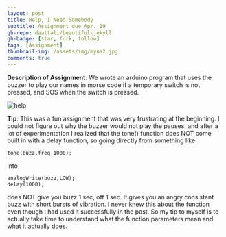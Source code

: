 ```yaml
---
layout: post
title: Help, I Need Somebody
subtitle: Assignment due Apr. 19
gh-repo: daattali/beautiful-jekyll
gh-badge: [star, fork, follow]
tags: [Assignment]
thumbnail-img: /assets/img/myna2.jpg
comments: true
---
```

**Description of Assignment**: We wrote an arduino program that uses the buzzer to play our names in morse code if a temporary switch is not pressed, 
and SOS when the switch is pressed. 
  
![help](https://darrendywang.github.io/assets/img/jammin1.jpg)  



**Tip**: This was a fun assignment that was very frustrating at the beginning. I could not figure out why the buzzer would not play the pauses, and after a lot
of experimentation I realized that the tone() function does NOT come built in with a delay function, so going directly from something like  

~~~
tone(buzz,freq,1000);
~~~  
into  
~~~
analogWrite(buzz,LOW);
delay(1000);
~~~   
does NOT give you buzz 1 sec, off 1 sec. It gives you an angry consistent buzz with short bursts of vibration. 
I never knew this about the function even though I had used it successfully in the past. So my tip to myself is to actually take time to understand
what the function parameters mean and what it actually does.
